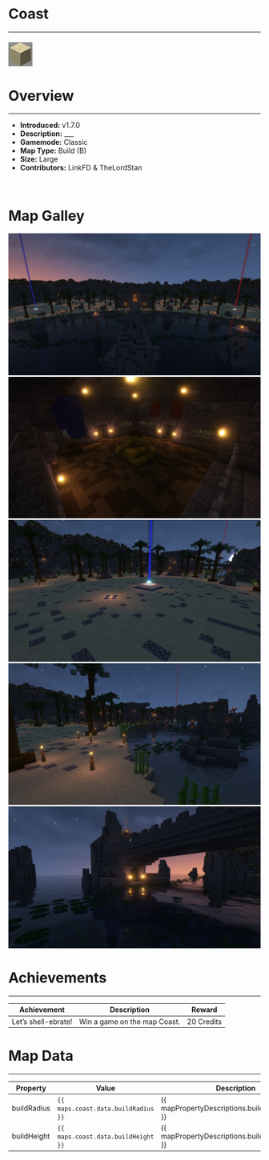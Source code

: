 <!-- replace _map_ with the actual map name -->
<!-- change gamemode type for the Map data description  -->
# Coast

***

#### ![coasticon](../assets/maps/coast/coast-icon.jpg)

# Overview
***
- **Introduced:** v1.7.0
- **Description:** ___
- **Gamemode:** Classic
- **Map Type:** Build (B)
- **Size:** Large
- **Contributors:** LinkFD & TheLordStan

<br />  

# Map Galley
![Coast - Overview](../assets/maps/coast/coast-overview.jpg 'Overview')
![Coast - Middle](../assets/maps/coast/coast-middle.jpg 'Middle')
![Coast - Beacon](../assets/maps/coast/coast-beacon.jpg 'Beacon')
![Coast - Flank](../assets/maps/coast/coast-flank.jpg 'Flank')
![Coast - Underbridge](../assets/maps/coast/coast-under_bridge.jpg 'Flank Under bridge')

# Achievements
***

| Achievement | Description | Reward |
| ----- | ----- | ------ |
| Let’s shell-ebrate! | Win a game on the map Coast. | 20 Credits |



# Map Data
***

| Property | Value | Description |
| ----------- | ----------- | ------ |
| buildRadius |`{{ maps.coast.data.buildRadius }}`| {{ mapPropertyDescriptions.buildRadius.classic }} |
| buildHeight |`{{ maps.coast.data.buildHeight }}`| {{ mapPropertyDescriptions.buildHeight.classic }} |